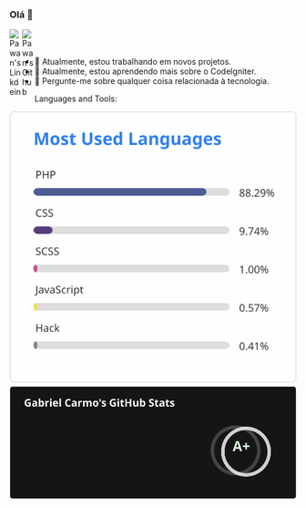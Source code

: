 ### Olá 👋

<a href="https://www.linkedin.com/in/gabrielcarmo-s/">
  <img align="left" alt="Pawan's Linkdein" width="22px" src="https://cdn.jsdelivr.net/npm/simple-icons@v3/icons/linkedin.svg" />
</a>
<a href="https://github.com/GabrielCarmo-S">
  <img align="left" alt="Pawan's Github" width="22px" src="https://cdn.jsdelivr.net/npm/simple-icons@v3/icons/github.svg" />
</a>

 <br />
 <br />

- 🔭 Atualmente, estou trabalhando em novos projetos.
- 🌱 Atualmente, estou aprendendo mais sobre o CodeIgniter.
- 💬 Pergunte-me sobre qualquer coisa relacionada à tecnologia.


Languages and Tools:


<div align="center">
	<img src="./github/api1.svg">
	<img src="./github/api.svg" style="margin-bottom: 10px;">
</div>




